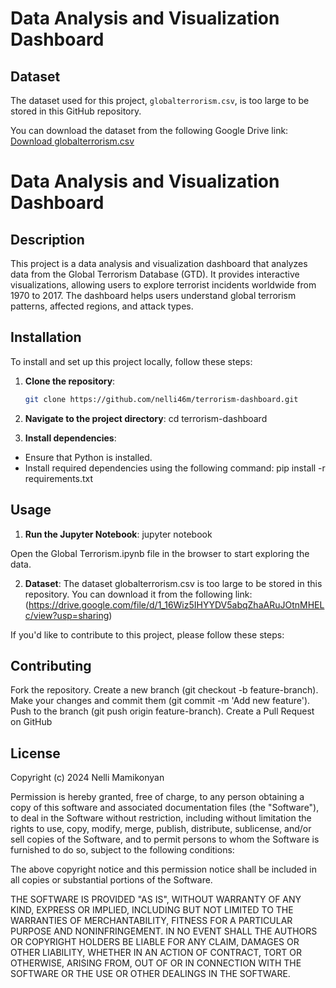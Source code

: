# Data Analysis and Visualization Dashboard

## Dataset
The dataset used for this project, `globalterrorism.csv`, is too large to be stored in this GitHub repository.

You can download the dataset from the following Google Drive link:
[Download globalterrorism.csv](https://drive.google.com/file/d/1_16Wiz5IHYYDV5abqZhaARuJOtnMHELc/view?usp=sharing)

# Data Analysis and Visualization Dashboard

## Description
This project is a data analysis and visualization dashboard that analyzes data from the Global Terrorism Database (GTD). It provides interactive visualizations, allowing users to explore terrorist incidents worldwide from 1970 to 2017. The dashboard helps users understand global terrorism patterns, affected regions, and attack types.

## Installation

To install and set up this project locally, follow these steps:

1. **Clone the repository**:
   ```bash
   git clone https://github.com/nelli46m/terrorism-dashboard.git
   
2. **Navigate to the project directory**:
   cd terrorism-dashboard

3. **Install dependencies**:
- Ensure that Python is installed.
- Install required dependencies using the following command:
  pip install -r requirements.txt

## Usage

1. **Run the Jupyter Notebook**:
   jupyter notebook

Open the Global Terrorism.ipynb file in the browser to start exploring the data.

2. **Dataset**:
   The dataset globalterrorism.csv is too large to be stored in this repository. You can download it from the following link: (https://drive.google.com/file/d/1_16Wiz5IHYYDV5abqZhaARuJOtnMHELc/view?usp=sharing)

If you'd like to contribute to this project, please follow these steps:

## Contributing

Fork the repository.
Create a new branch (git checkout -b feature-branch).
Make your changes and commit them (git commit -m 'Add new feature').
Push to the branch (git push origin feature-branch).
Create a Pull Request on GitHub

## License

Copyright (c) 2024 Nelli Mamikonyan

Permission is hereby granted, free of charge, to any person obtaining a copy of this software and associated documentation files (the "Software"), to deal in the Software without restriction, including without limitation the rights to use, copy, modify, merge, publish, distribute, sublicense, and/or sell copies of the Software, and to permit persons to whom the Software is furnished to do so, subject to the following conditions:

The above copyright notice and this permission notice shall be included in all copies or substantial portions of the Software.

THE SOFTWARE IS PROVIDED "AS IS", WITHOUT WARRANTY OF ANY KIND, EXPRESS OR IMPLIED, INCLUDING BUT NOT LIMITED TO THE WARRANTIES OF MERCHANTABILITY, FITNESS FOR A PARTICULAR PURPOSE AND NONINFRINGEMENT. IN NO EVENT SHALL THE AUTHORS OR COPYRIGHT HOLDERS BE LIABLE FOR ANY CLAIM, DAMAGES OR OTHER LIABILITY, WHETHER IN AN ACTION OF CONTRACT, TORT OR OTHERWISE, ARISING FROM, OUT OF OR IN CONNECTION WITH THE SOFTWARE OR THE USE OR OTHER DEALINGS IN THE SOFTWARE.





